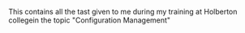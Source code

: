 This contains all the tast given to me during my training at Holberton collegein the topic "Configuration Management"

